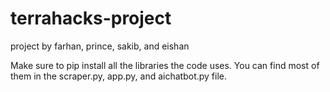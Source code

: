 # terrahacks-project
project by farhan, prince, sakib, and eishan

Make sure to pip install all the libraries the code uses. You can find most of them in the scraper.py, app.py, and aichatbot.py file.
